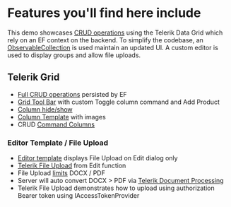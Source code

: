 ﻿# Features you'll find here include

This demo showcases <a href="https://docs.telerik.com/blazor-ui/components/grid/editing/overview" target="_blank">CRUD operations</a> using the Telerik Data Grid which rely on an EF context on the backend.
To simplify the codebase, an <a href="https://docs.telerik.com/blazor-ui/common-features/observable-data" target="_blank">ObservableCollection</a> is used maintain an updated UI.
A custom editor is used to display groups and allow file uploads.

## Telerik Grid

- <a href="https://docs.telerik.com/blazor-ui/components/grid/editing/overview" target="_blank">Full CRUD operations</a> persisted by EF
- <a href="https://docs.telerik.com/blazor-ui/components/grid/toolbar" target="_blank">Grid Tool Bar</a> with custom Toggle column command and Add Product
- <a href="https://docs.telerik.com/blazor-ui/components/grid/columns/visible" target="_blank">Column hide/show</a>
- <a href="https://docs.telerik.com/blazor-ui/components/grid/templates/column" target="_blank">Column Template</a> with images
- CRUD <a href="https://docs.telerik.com/blazor-ui/components/grid/columns/command" target="_blank">Command Columns</a>

### Editor Template / File Upload

- <a href="https://docs.telerik.com/blazor-ui/components/grid/templates/editor" target="_blank">Editor template</a> displays File Upload on Edit dialog only
- <a href="https://docs.telerik.com/blazor-ui/components/upload/overview" target="_blank">Telerik File Upload</a> from Edit function
- File Upload <a href="https://docs.telerik.com/blazor-ui/components/upload/validation" target="_blank">limits</a> DOCX / PDF
- Server will auto convert DOCX > PDF via <a href="https://docs.telerik.com/blazor-ui/components/document-processing/overview" target="_blank">Telerik Document Processing</a>
- Telerik File Upload demonstrates how to upload using authorization Bearer token using IAccessTokenProvider 